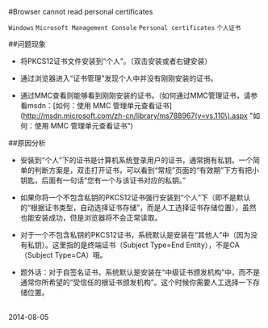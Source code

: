 #Browser cannot read personal certificates

`Windows` `Microsoft Management Console` `Personal certificates` `个人证书`

##问题现象
* 将PKCS12证书文件安装到“个人”。（双击安装或者右键安装）

* 通过浏览器进入“证书管理”发现个人中并没有刚刚安装的证书。

* 通过MMC查看则能够看到刚刚安装的证书。（如何通过MMC管理证书，请参看msdn：[如何：使用 MMC 管理单元查看证书](http://msdn.microsoft.com/zh-cn/library/ms788967(v=vs.110\).aspx "如何：使用 MMC 管理单元查看证书")

##原因分析

* 安装到“个人”下的证书是计算机系统登录用户的证书，通常拥有私钥。一个简单的判断方案是，双击打开证书，可以看到“常规”页面的“有效期”下方有把小钥匙，后面有一句话“您有一个与该证书对应的私钥。”

* 如果你将一个不包含私钥的PKCS12证书强行安装到“个人”下（即不是默认的“根据证书类型，自动选择证书存储”，而是人工选择证书存储位置），虽然也能安装成功，但是浏览器将不会正常读取。

* 对于一个不包含私钥的PKCS12证书，系统默认是安装在“其他人”中（因为没有私钥）。这里指的是终端证书（Subject Type=End Entity），不是CA（Subject Type=CA）哦。

* 题外话：对于自签名证书，系统默认是安装在“中级证书颁发机构”中，而不是通常你所希望的“受信任的根证书颁发机构”。这个时候你需要人工选择一下存储位置。

<br>2014-08-05
